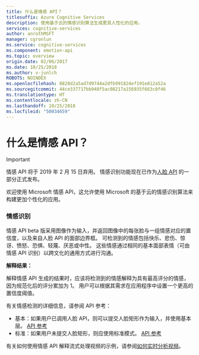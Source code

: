 ```yaml
---
title: 什么是情感 API？
titlesuffix: Azure Cognitive Services
description: 使用基于云的情感识别算法生成更具人性化的应用。
services: cognitive-services
author: anrothMSFT
manager: cgronlun
ms.service: cognitive-services
ms.component: emotion-api
ms.topic: overview
origin.date: 02/06/2017
ms.date: 10/25/2018
ms.author: v-junlch
ROBOTS: NOINDEX
ms.openlocfilehash: 0828d2a5ad7d9744a2dfb991824ef191e812a52a
ms.sourcegitcommit: 44ce337717bb948f5ac08217a156935f663c0f46
ms.translationtype: HT
ms.contentlocale: zh-CN
ms.lasthandoff: 10/25/2018
ms.locfileid: "50034659"
---
```

# <a name="what-is-the-emotion-api"></a>什么是情感 API？

> [!IMPORTANT]
> 情感 API 将于 2019 年 2 月 15 日弃用。 情感识别功能现在已作为[人脸 API](/cognitive-services/face/) 的一部分正式发布。 

欢迎使用 Microsoft 情感 API，这允许使用 Microsoft 的基于云的情感识别算法来构建更加个性化的应用。

### <a name="emotion-recognition"></a>情感识别

情感 API beta 版采用图像作为输入，并返回图像中的每张脸与一组情感对应的置信度，以及来自人脸 API 的面部边界框。 可检测到的情感包括快乐、悲伤、惊讶、愤怒、恐惧、轻蔑、厌恶或中性。 这些情感通过相同的基本面部表情（可由情感 API 识别）以跨文化的通用方式进行沟通。

**解释结果：**

解释情感 API 生成的结果时，应该将检测到的情感解释为具有最高评分的情感，因为规范化后的评分累加为 1。 用户可以根据其需求在应用程序中设置一个更高的置信度阈值。

有关情感检测的详细信息，请参阅 API 参考：
  - 基本：如果用户已调用人脸 API，则可以提交人脸矩形作为输入，并使用基本层。 [API 参考](https://dev.cognitive.azure.cn/docs/services/5639d931ca73072154c1ce89/operations/56f23eb019845524ec61c4d7)
  - 标准：如果用户未提交人脸矩形，则应使用标准模式。  [API 参考](https://dev.cognitive.azure.cn/docs/services/5639d931ca73072154c1ce89/operations/563b31ea778daf121cc3a5fa)

有关如何使用情感 API 解释流式处理视频的示例，请参阅[如何实时分析视频](/cognitive-services/emotion/emotion-api-how-to-topics/howtoanalyzevideo_emotion)。

